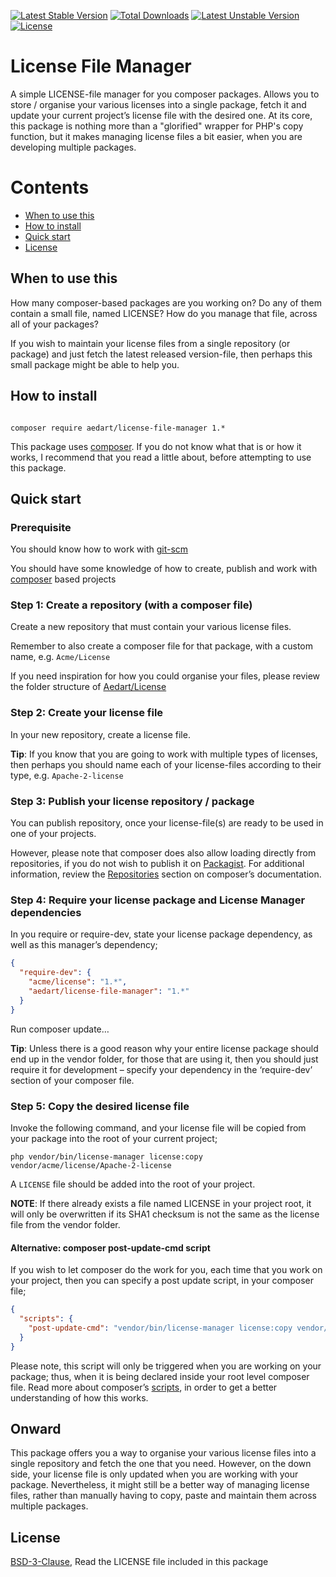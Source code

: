 [![Latest Stable Version](https://poser.pugx.org/aedart/license-file-manager/v/stable)](https://packagist.org/packages/aedart/license-file-manager)
[![Total Downloads](https://poser.pugx.org/aedart/license-file-manager/downloads)](https://packagist.org/packages/aedart/license-file-manager)
[![Latest Unstable Version](https://poser.pugx.org/aedart/license-file-manager/v/unstable)](https://packagist.org/packages/aedart/license-file-manager)
[![License](https://poser.pugx.org/aedart/license-file-manager/license)](https://packagist.org/packages/aedart/license-file-manager)

# License File Manager

A simple LICENSE-file manager for you composer packages. Allows you to store / organise your various licenses into a single package, fetch it and update your current project’s license file with the desired one. At its core, this package is nothing more than a "glorified" wrapper for PHP's copy function, but it makes managing license files a bit easier, when you are developing multiple packages.

# Contents

* [When to use this](#when-to-use-this)
* [How to install](#how-to-install)
* [Quick start](#quick-start)
* [License](#license)

## When to use this

How many composer-based packages are you working on? Do any of them contain a small file, named LICENSE? How do you manage that file, across all of your packages?

If you wish to maintain your license files from a single repository (or package) and just fetch the latest released version-file, then perhaps this small package might be able to help you.


## How to install

```console

composer require aedart/license-file-manager 1.*
```

This package uses [composer](https://getcomposer.org/). If you do not know what that is or how it works, I recommend that you read a little about, before attempting to use this package.

## Quick start

### Prerequisite

You should know how to work with [git-scm]( http://git-scm.com/)

You should have some knowledge of how to create, publish and work with [composer]( https://getcomposer.org/doc/04-schema.md) based projects

### Step 1: Create a repository (with a composer file)

Create a new repository that must contain your various license files.

Remember to also create a composer file for that package, with a custom name, e.g. `Acme/License`

If you need inspiration for how you could organise your files, please review the folder structure of [Aedart/License](https://github.com/aedart/license)

### Step 2: Create your license file

In your new repository, create a license file.

__Tip__: If you know that you are going to work with multiple types of licenses, then perhaps you should name each of your license-files according to their type, e.g. `Apache-2-license`

### Step 3: Publish your license repository / package

You can publish repository, once your license-file(s) are ready to be used in one of your projects.

However, please note that composer does also allow loading directly from repositories, if you do not wish to publish it on [Packagist](https://packagist.org). For additional information, review the [Repositories](https://getcomposer.org/doc/04-schema.md#repositories) section on composer’s documentation.

### Step 4: Require your license package and License Manager dependencies

In you require or require-dev, state your license package dependency, as well as this manager’s dependency;

```json
{
  "require-dev": {
    "acme/license": "1.*",
    "aedart/license-file-manager": "1.*"
  }
}
```

Run composer update…

__Tip__:  Unless there is a good reason why your entire license package should end up in the vendor folder, for those that are using it, then you should just require it for development – specify your dependency in the ‘require-dev’ section of your composer file.

### Step 5: Copy the desired license file

Invoke the following command, and your license file will be copied from your package into the root of your current project;

```shell
php vendor/bin/license-manager license:copy vendor/acme/license/Apache-2-license
```

A `LICENSE` file should be added into the root of your project.

__NOTE__: If there already exists a file named LICENSE in your project root, it will only be overwritten if its SHA1 checksum is not the same as the license file from the vendor folder. 

#### Alternative: composer post-update-cmd script

If you wish to let composer do the work for you, each time that you work on your project, then you can specify a post update script, in your composer file;

```json
{
  "scripts": {
    "post-update-cmd": "vendor/bin/license-manager license:copy vendor/acme/license/Apache-2-license"
  }
}
```

Please note, this script will only be triggered when you are working on your package; thus, when it is being declared inside your root level composer file. Read more about composer’s [scripts]( https://getcomposer.org/doc/articles/scripts.md), in order to get a better understanding of how this works.

## Onward

This package offers you a way to organise your various license files into a single repository and fetch the one that you need. However, on the down side, your license file is only updated when you are working with your package. Nevertheless, it might still be a better way of managing license files, rather than manually having to copy, paste and maintain them across multiple packages.

## License

[BSD-3-Clause](http://spdx.org/licenses/BSD-3-Clause), Read the LICENSE file included in this package